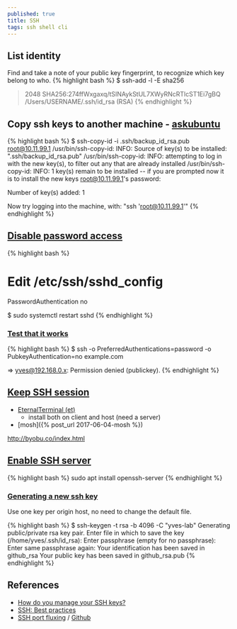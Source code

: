 ```yaml
---
published: true
title: SSH
tags: ssh shell cli
---
```

## List identity
Find and take a note of your public key fingerprint, to recognize which key belong to who.
{% highlight bash %}
$ ssh-add -l -E sha256
> 2048 SHA256:274ffWxgaxq/tSINAykStUL7XWyRNcRTlcST1Ei7gBQ /Users/USERNAME/.ssh/id_rsa (RSA)
{% endhighlight %}

## Copy ssh keys to another machine - [askubuntu](https://askubuntu.com/questions/4830/easiest-way-to-copy-ssh-keys-to-another-machine/4833#4833)

{% highlight bash %}
$ ssh-copy-id -i .ssh/backup_id_rsa.pub  root@10.11.99.1
/usr/bin/ssh-copy-id: INFO: Source of key(s) to be installed: ".ssh/backup_id_rsa.pub"
/usr/bin/ssh-copy-id: INFO: attempting to log in with the new key(s), to filter out any that are already installed
/usr/bin/ssh-copy-id: INFO: 1 key(s) remain to be installed -- if you are prompted now it is to install the new keys
root@10.11.99.1's password: 

Number of key(s) added: 1

Now try logging into the machine, with:   "ssh 'root@10.11.99.1'"
{% endhighlight %}

## [Disable password access](https://askubuntu.com/questions/1991/disable-password-access-through-ssh)

{% highlight bash %}
# Edit /etc/ssh/sshd_config
PasswordAuthentication no

$ sudo systemctl restart sshd
{% endhighlight %}

### [Test that it works](https://unix.stackexchange.com/questions/15138/how-to-force-ssh-client-to-use-only-password-auth/15141#15141)
{% highlight bash %}
$ ssh -o PreferredAuthentications=password -o PubkeyAuthentication=no example.com

=> yves@192.168.0.x: Permission denied (publickey).
{% endhighlight %}

## [Keep SSH session](https://medium.com/@grassfedcode/what-could-be-better-than-ssh-e69561ec1b83)
- [EternalTerminal (et)](https://eternalterminal.dev/)
	- install both on client and host (need a server)
- [mosh]({% post_url 2017-06-04-mosh %})

http://byobu.co/index.html

## [Enable SSH server](https://ubuntu.com/server/docs/service-openssh)

{% highlight bash %}
sudo apt install openssh-server
{% endhighlight %}

### [Generating a new ssh key](https://docs.github.com/en/free-pro-team@latest/github/authenticating-to-github/generating-a-new-ssh-key-and-adding-it-to-the-ssh-agent)

Use one key per origin host, no need to change the default file.

{% highlight bash %}
$ ssh-keygen -t rsa -b 4096 -C "yves-lab"
Generating public/private rsa key pair.
Enter file in which to save the key (/home/yves/.ssh/id_rsa):
Enter passphrase (empty for no passphrase): 
Enter same passphrase again: 
Your identification has been saved in github_rsa
Your public key has been saved in github_rsa.pub
{% endhighlight %}

## References
- [How do you manage your SSH keys?](https://news.ycombinator.com/item?id=11276097)
- [SSH: Best practices](https://blog.0xbadc0de.be/archives/300)
- [SSH port fluxing](https://blog.benjojo.co.uk/post/ssh-port-fluxing-with-totp) / [Github](https://github.com/benjojo/totp-ssh-fluxer)
